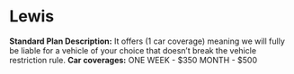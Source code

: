 # Lewis
**Standard Plan Description:** It offers (1 car coverage) meaning we will fully be liable for a vehicle of your choice that doesn’t break the vehicle restriction rule. **Car coverages:** ONE WEEK - $350 MONTH - $500

